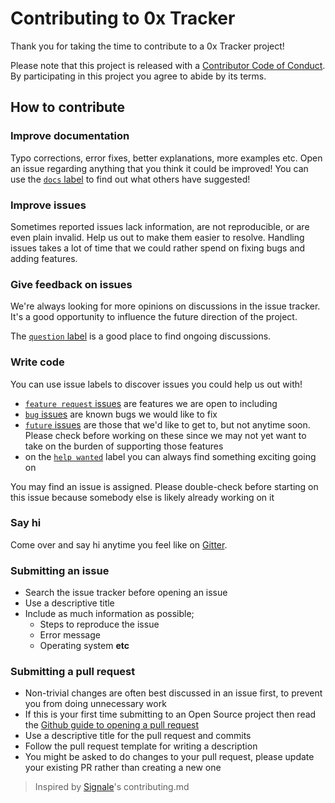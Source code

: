 # Contributing to 0x Tracker

Thank you for taking the time to contribute to a 0x Tracker project!

Please note that this project is released with a [Contributor Code of Conduct](CODE_OF_CONDUCT.md). By participating in this project you agree to abide by its terms.

## How to contribute

### Improve documentation

Typo corrections, error fixes, better explanations, more examples etc. Open an issue regarding anything that you think it could be improved! You can use the [`docs` label](https://github.com/0xtracker/0x-event-extractor/labels/docs) to find out what others have suggested!

### Improve issues

Sometimes reported issues lack information, are not reproducible, or are even plain invalid. Help us out to make them easier to resolve. Handling issues takes a lot of time that we could rather spend on fixing bugs and adding features.

### Give feedback on issues

We're always looking for more opinions on discussions in the issue tracker. It's a good opportunity to influence the future direction of the project.

The [`question` label](https://github.com/0xtracker/0x-event-extractor/labels/question) is a good place to find ongoing discussions.

### Write code

You can use issue labels to discover issues you could help us out with!

- [`feature request` issues](https://github.com/0xtracker/0x-event-extractor/labels/feature%20request) are features we are open to including
- [`bug` issues](https://github.com/0xtracker/0x-event-extractor/labels/bug) are known bugs we would like to fix
- [`future` issues](https://github.com/0xtracker/0x-event-extractor/labels/future) are those that we'd like to get to, but not anytime soon. Please check before working on these since we may not yet want to take on the burden of supporting those features
- on the [`help wanted`](https://github.com/0xtracker/0x-event-extractor/labels/help%20wanted) label you can always find something exciting going on

You may find an issue is assigned. Please double-check before starting on this issue because somebody else is likely already working on it

### Say hi

Come over and say hi anytime you feel like on [Gitter](https://gitter.im/0x-tracker/general).

### Submitting an issue

- Search the issue tracker before opening an issue
- Use a descriptive title
- Include as much information as possible;
  - Steps to reproduce the issue
  - Error message
  - Operating system **etc**

### Submitting a pull request

- Non-trivial changes are often best discussed in an issue first, to prevent you from doing unnecessary work
- If this is your first time submitting to an Open Source project then read the [Github guide to opening a pull request](https://opensource.guide/how-to-contribute/#opening-a-pull-request)
- Use a descriptive title for the pull request and commits
- Follow the pull request template for writing a description
- You might be asked to do changes to your pull request, please update your existing PR rather than creating a new one

> Inspired by [Signale](https://github.com/klauscfhq/signale/blob/master/contributing.md)'s contributing.md
